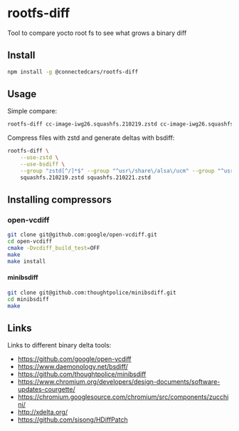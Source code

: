 # rootfs-diff
Tool to compare yocto root fs to see what grows a binary diff

## Install

``` bash
npm install -g @connectedcars/rootfs-diff
```

## Usage

Simple compare:

``` bash
rootfs-diff cc-image-iwg26.squashfs.210219.zstd cc-image-iwg26.squashfs.210221.zstd
```

Compress files with zstd and generate deltas with bsdiff:

``` bash
rootfs-diff \
    --use-zstd \
    --use-bsdiff \
    --group "zstd[^/]*$" --group "^usr\/share\/alsa\/ucm" --group "^usr\/share\/mime" --group "sudo.+log" --group "fido.id" \
    squashfs.210219.zstd squashfs.210221.zstd
```

## Installing compressors

### open-vcdiff

```bash
git clone git@github.com:google/open-vcdiff.git
cd open-vcdiff
cmake -Dvcdiff_build_test=OFF
make
make install
```

#### minibsdiff

``` bash
git clone git@github.com:thoughtpolice/minibsdiff.git
cd minibsdiff
make
```

## Links

Links to different binary delta tools:

* https://github.com/google/open-vcdiff
* https://www.daemonology.net/bsdiff/
* https://github.com/thoughtpolice/minibsdiff
* https://www.chromium.org/developers/design-documents/software-updates-courgette/
* https://chromium.googlesource.com/chromium/src/components/zucchini/
* http://xdelta.org/
* https://github.com/sisong/HDiffPatch
